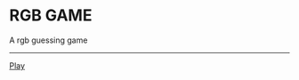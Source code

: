 <h1>RGB GAME</h1>
<p>A rgb guessing game</p>
<hr>
<a href="https://niknows.github.io/rgb-game/">Play</a>

